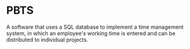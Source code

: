 # PBTS
A software that uses a SQL database to implement a time management system, in which an employee's working time is entered and can be distributed to individual projects.
